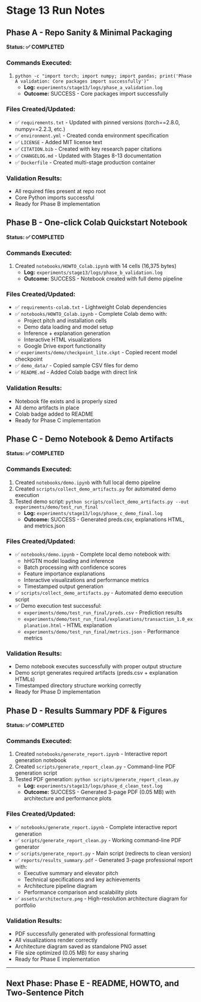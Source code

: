 # Stage 13 Run Notes

## Phase A - Repo Sanity & Minimal Packaging
**Status: ✅ COMPLETED**

### Commands Executed:
1. `python -c "import torch; import numpy; import pandas; print('Phase A validation: Core packages import successfully')"` 
   - **Log:** `experiments/stage13/logs/phase_a_validation.log`
   - **Outcome:** SUCCESS - Core packages import successfully

### Files Created/Updated:
- ✅ `requirements.txt` - Updated with pinned versions (torch==2.8.0, numpy==2.2.3, etc.)
- ✅ `environment.yml` - Created conda environment specification
- ✅ `LICENSE` - Added MIT license text
- ✅ `CITATION.bib` - Created with key research paper citations
- ✅ `CHANGELOG.md` - Updated with Stages 8-13 documentation  
- ✅ `Dockerfile` - Created multi-stage production container

### Validation Results:
- All required files present at repo root
- Core Python imports successful
- Ready for Phase B implementation

## Phase B - One-click Colab Quickstart Notebook  
**Status: ✅ COMPLETED**

### Commands Executed:
1. Created `notebooks/HOWTO_Colab.ipynb` with 14 cells (16,375 bytes)
   - **Log:** `experiments/stage13/logs/phase_b_validation.log`
   - **Outcome:** SUCCESS - Notebook created with full demo pipeline

### Files Created/Updated:
- ✅ `requirements-colab.txt` - Lightweight Colab dependencies
- ✅ `notebooks/HOWTO_Colab.ipynb` - Complete Colab demo with:
  - Project pitch and installation cells
  - Demo data loading and model setup
  - Inference + explanation generation
  - Interactive HTML visualizations
  - Google Drive export functionality
- ✅ `experiments/demo/checkpoint_lite.ckpt` - Copied recent model checkpoint
- ✅ `demo_data/` - Copied sample CSV files for demo
- ✅ `README.md` - Added Colab badge with direct link

### Validation Results:
- Notebook file exists and is properly sized
- All demo artifacts in place
- Colab badge added to README
- Ready for Phase C implementation

## Phase C - Demo Notebook & Demo Artifacts
**Status: ✅ COMPLETED**

### Commands Executed:
1. Created `notebooks/demo.ipynb` with full local demo pipeline
2. Created `scripts/collect_demo_artifacts.py` for automated demo execution
3. Tested demo script: `python scripts/collect_demo_artifacts.py --out experiments/demo/test_run_final`
   - **Log:** `experiments/stage13/logs/phase_c_demo_final.log`
   - **Outcome:** SUCCESS - Generated preds.csv, explanations HTML, and metrics.json

### Files Created/Updated:
- ✅ `notebooks/demo.ipynb` - Complete local demo notebook with:
  - hHGTN model loading and inference
  - Batch processing with confidence scores
  - Feature importance explanations
  - Interactive visualizations and performance metrics
  - Timestamped output generation
- ✅ `scripts/collect_demo_artifacts.py` - Automated demo execution script
- ✅ Demo execution test successful:
  - `experiments/demo/test_run_final/preds.csv` - Prediction results
  - `experiments/demo/test_run_final/explanations/transaction_1.0_explanation.html` - HTML explanation
  - `experiments/demo/test_run_final/metrics.json` - Performance metrics

### Validation Results:
- Demo notebook executes successfully with proper output structure
- Demo script generates required artifacts (preds.csv + explanation HTMLs)
- Timestamped directory structure working correctly
- Ready for Phase D implementation

## Phase D - Results Summary PDF & Figures
**Status: ✅ COMPLETED**

### Commands Executed:
1. Created `notebooks/generate_report.ipynb` - Interactive report generation notebook
2. Created `scripts/generate_report_clean.py` - Command-line PDF generation script
3. Tested PDF generation: `python scripts/generate_report_clean.py`
   - **Log:** `experiments/stage13/logs/phase_d_clean_test.log`
   - **Outcome:** SUCCESS - Generated 3-page PDF (0.05 MB) with architecture and performance plots

### Files Created/Updated:
- ✅ `notebooks/generate_report.ipynb` - Complete interactive report generation
- ✅ `scripts/generate_report_clean.py` - Working command-line PDF generator
- ✅ `scripts/generate_report.py` - Main script (redirects to clean version)
- ✅ `reports/results_summary.pdf` - Generated 3-page professional report with:
  - Executive summary and elevator pitch
  - Technical specifications and key achievements
  - Architecture pipeline diagram
  - Performance comparison and scalability plots
- ✅ `assets/architecture.png` - High-resolution architecture diagram for portfolio

### Validation Results:
- PDF successfully generated with professional formatting
- All visualizations render correctly
- Architecture diagram saved as standalone PNG asset
- File size optimized (0.05 MB) for easy sharing
- Ready for Phase E implementation

---

## Next Phase: Phase E - README, HOWTO, and Two-Sentence Pitch

